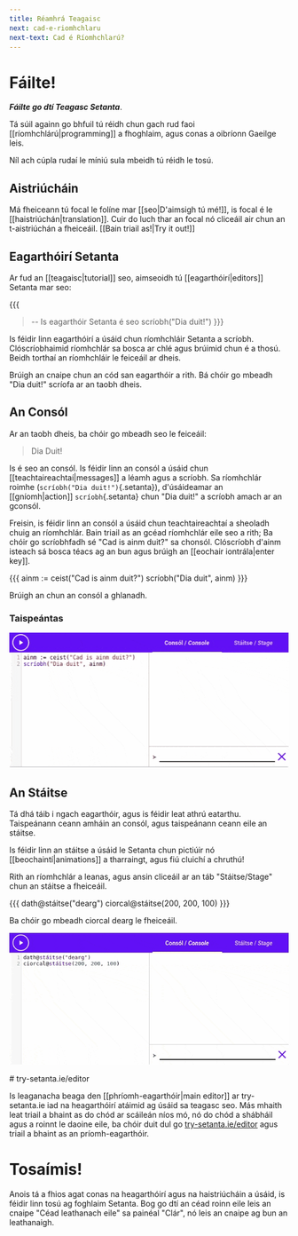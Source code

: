 ```yaml
---
title: Réamhrá Teagaisc
next: cad-e-riomhchlaru
next-text: Cad é Ríomhchlarú?
---
```


# Fáilte!

**_Fáilte go dtí Teagasc Setanta_**.

Tá súil againn go bhfuil tú réidh chun gach rud faoi [[ríomhchlárú|programming]] a fhoghlaim, agus
conas a oibríonn Gaeilge leis.

Níl ach cúpla rudaí le míniú sula mbeidh tú réidh le tosú.

## Aistriúcháin

Má fheiceann tú focal le folíne mar [[seo|D'aimsigh tú mé!]], is focal é le
[[haistriúchán|translation]].  Cuir do luch thar an focal nó cliceáil air chun an t-aistriúchán a
fheiceáil. [[Bain triail as!|Try it out!]]

## Eagarthóirí Setanta

Ar fud an [[teagaisc|tutorial]] seo, aimseoidh tú [[eagarthóirí|editors]] Setanta mar seo:

{{{
>-- Is eagarthóir Setanta é seo
scríobh("Dia duit!")
}}}

Is féidir linn eagarthóirí a úsáid chun ríomhchláir Setanta a scríobh. Clóscríobhaimid ríomhchlár
sa bosca ar chlé agus brúimid <iron-icon class="play" icon="av:play-arrow"></iron-icon> chun
é a thosú. Beidh torthaí an ríomhchláir le feiceáil ar dheis.

Brúigh an cnaipe <iron-icon class="play" icon="av:play-arrow"></iron-icon> chun an cód san
eagarthóir a rith.  Bá chóir go mbeadh "Dia duit!" scríofa ar an taobh dheis.

## An Consól

Ar an taobh dheis, ba chóir go mbeadh seo le feiceáil:

> Dia Duit!

Is é seo an consól. Is féidir linn an consól a úsáid chun [[teachtaireachtaí|messages]] a léamh agus
a scríobh.  Sa ríomhchlár roimhe (`scríobh("Dia duit!")`{.setanta}), d'úsáideamar an
[[gníomh|action]] `scríobh`{.setanta} chun "Dia duit!" a scríobh amach ar an gconsól.

Freisin, is féidir linn an consól a úsáid chun teachtaireachtaí a sheoladh chuig an ríomhchlár. Bain
triail as an gcéad ríomhchlár eile seo a rith; Ba chóir go scríobhfadh sé "Cad is ainm duit?" sa
chonsól. Clóscríobh d'ainm isteach sá bosca téacs ag an bun agus brúigh an
[[eochair iontrála|enter key]].

{{{
ainm := ceist("Cad is ainm duit?")
scríobh("Dia duit", ainm)
}}}

Brúigh an <iron-icon class="clear" icon="icons:clear"></iron-icon> chun an consól a ghlanadh.

### Taispeántas

![Ag scríobh d'ainm](../en/assets/intro-name.gif)

## An Stáitse

Tá dhá táib i ngach eagarthóir, agus is féidir leat athrú eatarthu. Taispeánann ceann amháin an
consól, agus taispeánann ceann eile an stáitse.

Is féidir linn an stáitse a úsáid le Setanta chun pictiúir nó [[beochaintí|animations]] a tharraingt,
agus fiú cluichí a chruthú!

Rith an ríomhchlár a leanas, agus ansin cliceáil ar an táb "Stáitse/Stage" chun an stáitse a
fheiceáil.

{{{
dath@stáitse("dearg")
ciorcal@stáitse(200, 200, 100)
}}}

Ba chóir go mbeadh ciorcal dearg le fheiceáil.

![Ciorcal Dearg](../en/assets/circle-red.gif)

<!-- TODO(#11) Support try-setanta.ie/eagarthoir --> # try-setanta.ie/editor

Is leaganacha beaga den [[phríomh-eagarthóir|main editor]] ar try-setanta.ie iad na heagarthóirí
atáimid ag úsáid sa teagasc seo. Más mhaith leat triail a bhaint as do chód ar scáileán níos mó, nó
do chód a shábháil agus a roinnt le daoine eile, ba chóir duit dul go
[try-setanta.ie/editor](https://try-setanta.ie/editor) agus triail a bhaint as an príomh-eagarthóir.

# Tosaímis!

Anois tá a fhios agat conas na heagarthóirí agus na haistriúcháin a úsáid, is féidir linn tosú ag
foghlaim Setanta. Bog go dtí an céad roinn eile leis an cnaipe "Céad leathanach eile" sa painéal
"Clár", nó leis an cnaipe ag bun an leathanaigh.
